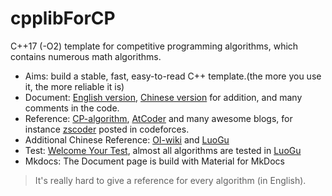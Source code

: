 # cpplibForCP

C++17 (-O2) template for competitive programming algorithms, which contains numerous math algorithms.

- Aims: build a stable, fast, easy-to-read C++ template.(the more you use it, the more reliable it is)
- Document: [English version](https://izlyforever.github.io/cpplibforCP), [Chinese version](https://izlyforever.github.io/cpplibforCP/cn) for addition, and many comments in the code.
- Reference: [CP-algorithm](https://cp-algorithms.com/), [AtCoder](https://github.com/atcoder/ac-library) and many awesome blogs, for instance [zscoder](https://codeforces.com/profile/zscoder) posted in codeforces.
- Additional Chinese Reference: [OI-wiki](https://oi-wiki.org/) and [LuoGu](https://www.luogu.com.cn/)
- Test: [Welcome Your Test](test), almost all algorithms are tested in [LuoGu](https://www.luogu.com.cn/)
- Mkdocs: The Document page is build with Material for MkDocs

> It's really hard to give a reference for every algorithm (in English).